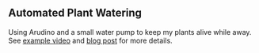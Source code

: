 ## Automated Plant Watering
Using Arudino and a small water pump to keep my plants alive while away. See [example video](https://youtube.com/shorts/bPRZTBzndXc) and [blog post](https://adamgannon.com/2023/04/22/automated-watering-system-to-keep-plants-alive/) for more details.